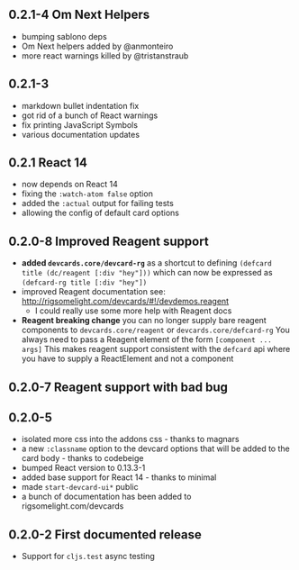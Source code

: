 ## 0.2.1-4 Om Next Helpers

* bumping sablono deps
* Om Next helpers added by @anmonteiro
* more react warnings killed by @tristanstraub 

## 0.2.1-3

* markdown bullet indentation fix
* got rid of a bunch of React warnings
* fix printing JavaScript Symbols
* various documentation updates

## 0.2.1 React 14

* now depends on React 14
* fixing the `:watch-atom false` option 
* added the `:actual` output for failing tests
* allowing the config of default card options 

## 0.2.0-8 Improved Reagent support

* **added `devcards.core/devcard-rg`** as a shortcut to defining
  `(defcard title (dc/reagent [:div "hey"]))` which can now be
  expressed as `(defcard-rg title [:div "hey"])`
* improved Reagent documentation
  see: http://rigsomelight.com/devcards/#!/devdemos.reagent
  - I could really use some more help with Reagent docs
* **Reagent breaking change** you can no longer supply bare reagent components to
  `devcards.core/reagent` or `devcards.core/defcard-rg` You always
  need to pass a Reagent element of the form `[component ... args]`
  This makes reagent support consistent with the `defcard` api where you have to
  supply a ReactElement and not a component

## 0.2.0-7 Reagent support with bad bug

## 0.2.0-5

* isolated more css into the addons css - thanks to magnars
* a new `:classname` option to the devcard options that will be added
to the card body - thanks to codebeige
* bumped React version to 0.13.3-1
* added base support for React 14 - thanks to minimal
* made `start-devcard-ui*` public
* a bunch of documentation has been added to rigsomelight.com/devcards

## 0.2.0-2 First documented release

* Support for `cljs.test` async testing

